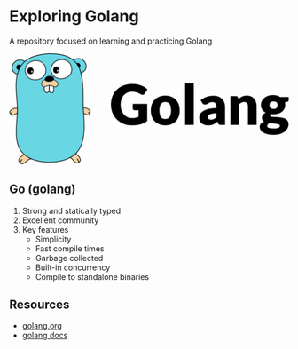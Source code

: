 # Exploring Golang
A repository focused on learning and practicing Golang

<p align='center'>
    <img src='golang-logo.png' alt='screenshot' />
</p>

## Go (golang)

1. Strong and statically typed
2. Excellent community
3. Key features
   - Simplicity
   - Fast compile times
   - Garbage collected
   - Built-in concurrency
   - Compile to standalone binaries


## Resources

- [golang.org](https://golang.org/)
- [golang docs](https://golang.org/doc/)